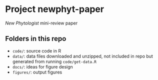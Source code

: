 # Project newphyt-paper
_New Phytologist_ mini-review paper

## Folders in this repo

- `code/`: source code in R
- `data/`: data files downloaded and unzipped, not included in repo but generated from running `code/get-data.R`
- `docs/`: ideas for figure design
- `figures/`: output figures
